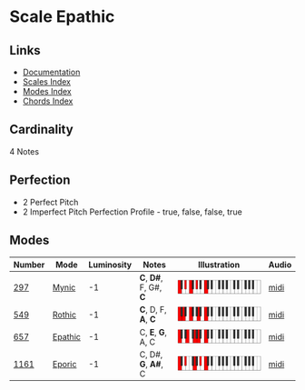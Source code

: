 # Scale Epathic

## Links

- [Documentation](README.md)
- [Scales Index](Scales.md)
- [Modes Index](Modes.md)
- [Chords Index](Chords.md)

## Cardinality

4 Notes

## Perfection

- 2 Perfect Pitch
- 2 Imperfect Pitch
Perfection Profile - true, false, false, true

## Modes

| Number | Mode | Luminosity | Notes | Illustration | Audio |
|--------|------|------------|-------|--------------|-------|
| [297](https://ianring.com/musictheory/scales/297) | [Mynic](ModeMynic.md) | -1 | **C**, **D#**, F, G#, **C** | ![CNaturalMynic](ModeCNaturalMynic.png) | [midi](https://github.com/edipermadi/music/blob/main/docs/ModeCNaturalMynic.mid?raw=true) | 
| [549](https://ianring.com/musictheory/scales/549) | [Rothic](ModeRothic.md) | -1 | **C**, D, F, **A**, **C** | ![CNaturalRothic](ModeCNaturalRothic.png) | [midi](https://github.com/edipermadi/music/blob/main/docs/ModeCNaturalRothic.mid?raw=true) | 
| [657](https://ianring.com/musictheory/scales/657) | [Epathic](ModeEpathic.md) | -1 | C, **E**, **G**, A, C | ![CNaturalEpathic](ModeCNaturalEpathic.png) | [midi](https://github.com/edipermadi/music/blob/main/docs/ModeCNaturalEpathic.mid?raw=true) | 
| [1161](https://ianring.com/musictheory/scales/1161) | [Eporic](ModeEporic.md) | -1 | C, D#, **G**, **A#**, C | ![CNaturalEporic](ModeCNaturalEporic.png) | [midi](https://github.com/edipermadi/music/blob/main/docs/ModeCNaturalEporic.mid?raw=true) | 
